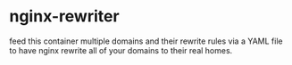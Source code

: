 # nginx-rewriter
feed this container multiple domains and their rewrite rules via a YAML file to have nginx rewrite all of your domains to their real homes.

